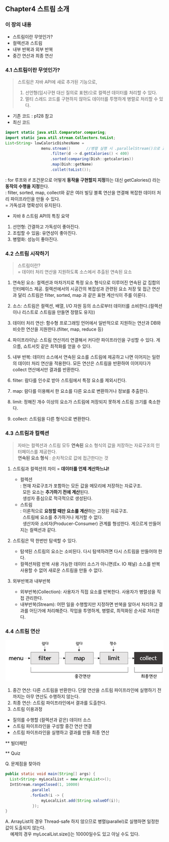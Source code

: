 ## Chapter4 스트림 소개

### 이 장의 내용
- 스트림이란 무엇인가?
- 컬렉션과 스트림
- 내부 반복과 외부 반복
- 중간 연산과 최종 연산
  
### 4.1 스트림이란 무엇인가?
> 스트림은 자바 API에 새로 추가된 기능으로, 
>1) 선언형(임시구현 대신 질의로 표현)으로 컬렉션 데이터를 처리할 수 있다.  
>2) 멀티 스레드 코드를 구현하지 않아도 데이터를 투명하게 병렬로 처리할 수 있다.

* 기존 코드 : p128 참고
* 최신 코드
~~~ java
import static java.util.Comparator.comparing;
import static java.util.stream.Collectors.toList;
List<String> lowCaloricDishesName =
                menu.stream()       //병렬 실행 시 .parallelStream()으로 교체
                    .filter(d -> d.getCalories() < 400)
                    .sorted(comparing(Dish::getcalories))
                    .map(Dish::getName)
                    .collet(toList());
~~~
: for 루프와 if 조건문으로 어떻게 **동작을 구현할지 지정**하는 대신 getCalories() 라는 **동작의 수행을 지정**한다.  
: filter, sorted, map, collect와 같은 여러 빌딩 블록 연산을 연결해 복잡한 데이터 처리 파이프라인을 만들 수 있다.  
=  가독성과 명확성이 유지된다.
  
* 자바 8 스트림 API의 특징 요약
1. 선언형: 간결하고 가독성이 좋아진다.
2. 조립할 수 있음: 유연성이 좋아진다.
3. 병렬화: 성능이 좋아진다.

### 4.2 스트림 시작하기
> 스트림이란?  
> = 데이터 처리 연산을 지원하도록 소스에서 추출된 연속된 요소

1. 연속된 요소: 컬렉션과 마차가지로 특정 요소 형식으로 이루어진 연속된 값 집합의 인터페이스 제공. 컬렉션에서의 시공간의 복잡성과 관련된 요소 저장 및 접근 연산과 달리 스트림은 filter, sorted, map 과 같은 표현 계산식이 주를 이룬다.

2. 소스: 스트림은 컬렉션, 배열, I/O 자원 등의 소스로부터 데이터를 소비한다.(컬렉션이나 리스트로 스트림을 만들면 정렬도 유지))
3. 데이터 처리 연산: 함수형 프로그래밍 언어에서 일반적으로 지원하는 연산과 DB와 비슷한 연산을 지원한다.(filter, map, reduce  등)
4. 파이프라이닝: 스트림 연산끼리 연결해서 커다란 파이프라인을 구성할 수 있다. 게으름, 쇼트서킷 같은 최적화를 얻을 수 있다.
5. 내부 반복: 데이터 소스에서 연속된 요소를 스트림에 제공하고 나면 이어지는 일련의 데이터 처리 연산을 적용한다. 모든 연산은 스트림을 반환하여 이어지다가 collect 연산에서만 결과를 반환한다.
6. filter:  람다를 인수로 받아 스트림에서 특정 요소를 제외시킨다.
7. map: 람다를 이용해서 한 요소를 다른 요소로 변환하거나 정보를 추출한다.
8. limit: 정해진 개수 이상의 요소가 스트림에 저장되지 못하게 스트림 크기를 축소한다.
9. collect: 스트림을 다른 형식으로 변환한다.

### 4.3 스트림과 컬렉션  
> 자바는 컬렉션과 스트림 모두 **연속된** 요소 형식의 값을 저장하는 자료구조의 인터페이스를 제공한다.  
> **연속된 요소 형식** : 순차적으로 값에 접근한다는 것

1.  스트림과 컬렉션의 차이 = **데이터를 언제 계산하느냐!**
    -  컬렉션  
    :  현재 자료구조가 포함하는 모든 값을 메모리에 저장하는 자료구조.  
    &nbsp;&nbsp;모든 요소는 **추가하기 전에 계산**된다.  
    &nbsp;&nbsp;생성자 중심으로 적극적으로 생성된다.
    - 스트림  
    : 이론적으로 **요청할 때만 요소를 계산**하는 고정된 자료구조.  
    &nbsp;&nbsp;스트림에 요소를 추가하거나 제거할 수 없다.   
    &nbsp;&nbsp;생산자와 소비자(Producer-Consumer) 관계를 형성한다. 게으르게 만들어지는 컬렉션과 같다.

2. 스트림은 딱 한번만 탐색할 수 있다.
    - 탐색된 스트림의 요소는 소비된다. 다시 탐색하려면 다시 스트림을 만들어야 한다.
    - 컬렉션처럼 반복 사용 가능한 데이터 소스가 아니면(Ex. IO 채널) 소스를 반복 사용할 수 없어 새로운 스트림을 만들 수 없다.

3. 외부반복과 내부반복
    - 외부반복(Collection): 사용자가 직접 요소를 반복한다. 사용자가 병렬성을 직접 관리한다.
    - 내부반복(Stream): 어떤 일을 수행할지만 지정하면 반복을 알아서 처리하고 결과를 어딘가에 처리해준다. 작업을 투명하게, 병렬로, 최적화된 순서로 처리한다.
    
### 4.4 스트림 연산
![중간연산과최종연산](./중간연산과최종연산.png)     
1. 중간 연산: 다른 스트림을 반환한다. 단말 연산을 스트림 파이프라인에 실행하기 전까지는 아무 연산도 수행하지 않는다.
2. 최종 연산: 스트림 파이프라인에서 결과를 도출한다.
3. 스트림 이용과정
- 질의를 수행할 (컬렉션과 같은) 데이터 소스
- 스트림 파이프라인을 구성할 중간 연산 연결
- 스트림 파이프라인을 실행하고 결과를 만들 최종 연산

**  빌더패턴


** Quiz  
  
Q. 문제점을 찾아라
~~~java
public static void main(String[] args) {
  List<String> myLocalList = new ArrayList<>();
  IntStream.rangeClosed(1, 10000)
           .parallel
           .forEach(i -> { 
                myLocalList.add(String.valueOf(i)); 
            });
}
~~~
A. ArrayList의 경우 Thread-safe 하지 않으므로 병렬(parallel)로 실행하면 일정한 값이 도출되지 않는다.  
&nbsp;&nbsp;&nbsp;&nbsp;예제의 경우 myLocalList.size()는 10000일수도 있고 아닐 수도 있다.
